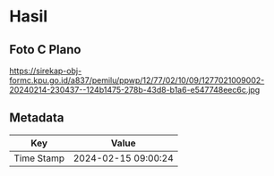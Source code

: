 # Hasil

## Foto C Plano

https://sirekap-obj-formc.kpu.go.id/a837/pemilu/ppwp/12/77/02/10/09/1277021009002-20240214-230437--124b1475-278b-43d8-b1a6-e547748eec6c.jpg


## Metadata

| Key        | Value               |
| ---------- | ------------------- |
| Time Stamp | 2024-02-15 09:00:24 |



